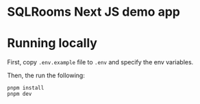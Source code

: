 # SQLRooms Next JS demo app

# Running locally

First, copy `.env.example` file to `.env` and specify the env variables.

Then, the run the following:

    pnpm install
    pnpm dev
